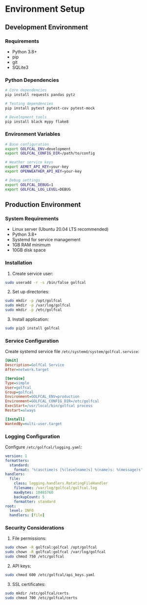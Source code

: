 # Environment Setup

## Development Environment

### Requirements

- Python 3.8+
- pip
- git
- SQLite3

### Python Dependencies

```bash
# Core dependencies
pip install requests pandas pytz

# Testing dependencies
pip install pytest pytest-cov pytest-mock

# Development tools
pip install black mypy flake8
```

### Environment Variables

```bash
# Base configuration
export GOLFCAL_ENV=development
export GOLFCAL_CONFIG_DIR=/path/to/config

# Weather service keys
export AEMET_API_KEY=your-key
export OPENWEATHER_API_KEY=your-key

# Debug settings
export GOLFCAL_DEBUG=1
export GOLFCAL_LOG_LEVEL=DEBUG
```

## Production Environment

### System Requirements

- Linux server (Ubuntu 20.04 LTS recommended)
- Python 3.8+
- Systemd for service management
- 1GB RAM minimum
- 10GB disk space

### Installation

1. Create service user:
```bash
sudo useradd -r -s /bin/false golfcal
```

2. Set up directories:
```bash
sudo mkdir -p /opt/golfcal
sudo mkdir -p /var/log/golfcal
sudo mkdir -p /etc/golfcal
```

3. Install application:
```bash
sudo pip3 install golfcal
```

### Service Configuration

Create systemd service file `/etc/systemd/system/golfcal.service`:
```ini
[Unit]
Description=GolfCal Service
After=network.target

[Service]
Type=simple
User=golfcal
Group=golfcal
Environment=GOLFCAL_ENV=production
Environment=GOLFCAL_CONFIG_DIR=/etc/golfcal
ExecStart=/usr/local/bin/golfcal process
Restart=always

[Install]
WantedBy=multi-user.target
```

### Logging Configuration

Configure `/etc/golfcal/logging.yaml`:
```yaml
version: 1
formatters:
  standard:
    format: '%(asctime)s [%(levelname)s] %(name)s: %(message)s'
handlers:
  file:
    class: logging.handlers.RotatingFileHandler
    filename: /var/log/golfcal/golfcal.log
    maxBytes: 10485760
    backupCount: 5
    formatter: standard
root:
  level: INFO
  handlers: [file]
```

### Security Considerations

1. File permissions:
```bash
sudo chown -R golfcal:golfcal /opt/golfcal
sudo chown -R golfcal:golfcal /var/log/golfcal
sudo chmod 750 /etc/golfcal
```

2. API keys:
```bash
sudo chmod 600 /etc/golfcal/api_keys.yaml
```

3. SSL certificates:
```bash
sudo mkdir /etc/golfcal/certs
sudo chmod 700 /etc/golfcal/certs
``` 